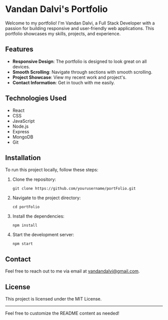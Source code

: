 # Vandan Dalvi's Portfolio

Welcome to my portfolio! I'm Vandan Dalvi, a Full Stack Developer with a passion for building responsive and user-friendly web applications. This portfolio showcases my skills, projects, and experience.

## Features

- **Responsive Design**: The portfolio is designed to look great on all devices.
- **Smooth Scrolling**: Navigate through sections with smooth scrolling.
- **Project Showcase**: View my recent work and project's.
- **Contact Information**: Get in touch with me easily.

## Technologies Used

- React
- CSS
- JavaScript
- Node.js
- Express
- MongoDB
- Git

## Installation

To run this project locally, follow these steps:

1. Clone the repository:
   ```
   git clone https://github.com/yourusername/portFolio.git
   ```
2. Navigate to the project directory:
   ```
   cd portFolio
   ```
3. Install the dependencies:
   ```
   npm install
   ```
4. Start the development server:
   ```
   npm start
   ```

## Contact

Feel free to reach out to me via email at [vandandalvi@gmail.com](mailto:vandandalvi@gmail.com).

## License

This project is licensed under the MIT License.

---

Feel free to customize the README content as needed!
